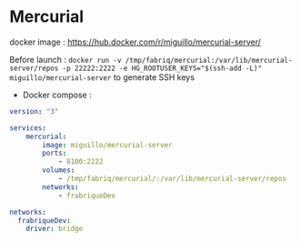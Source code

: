Mercurial
============

docker image :  https://hub.docker.com/r/miguillo/mercurial-server/

Before launch : `docker run -v /tmp/fabriq/mercurial:/var/lib/mercurial-server/repos -p 22222:2222 -e HG_ROOTUSER_KEYS="$(ssh-add -L)" miguillo/mercurial-server` to generate SSH keys


* Docker compose :

```yml
version: "3"

services:
    mercurial:
        image: miguillo/mercurial-server
        ports:
            - 8100:2222
        volumes:
            - /tmp/fabriq/mercurial/:/var/lib/mercurial-server/repos
        networks:
            - frabriqueDev  

networks:
  frabriqueDev:
    driver: bridge
```

